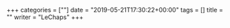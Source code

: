 +++
categories = [""]
date = "2019-05-21T17:30:22+00:00"
tags = [] 
title = ""
writer = "LeChaps"
+++
